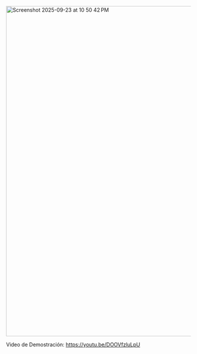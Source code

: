 <img width="1440" height="900" alt="Screenshot 2025-09-23 at 10 50 42 PM" src="https://github.com/user-attachments/assets/517452d9-5c89-4e34-886b-2725a2683430" />

Video de Demostración: https://youtu.be/DOOVfzluLpU
